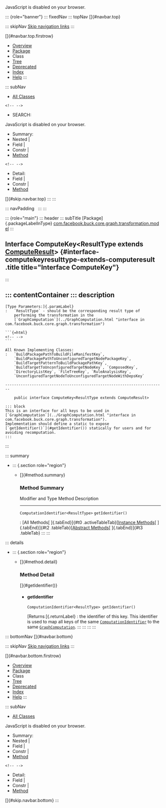 <div>

JavaScript is disabled on your browser.

</div>

::: {role="banner"}
::: fixedNav
::: topNav
[]{#navbar.top}

::: skipNav
[Skip navigation links](#skip.navbar.top "Skip navigation links")
:::

[]{#navbar.top.firstrow}

-   [Overview](../../../../../../../index.html)
-   [Package](package-summary.html)
-   Class
-   [Tree](package-tree.html)
-   [Deprecated](../../../../../../../deprecated-list.html)
-   [Index](../../../../../../../index-all.html)
-   [Help](../../../../../../../help-doc.html)
:::

::: subNav
-   [All Classes](../../../../../../../allclasses.html)

```{=html}
<!-- -->
```
-   SEARCH:

<div>

<div>

JavaScript is disabled on your browser.

</div>

</div>

<div>

-   Summary: 
-   Nested \| 
-   Field \| 
-   Constr \| 
-   [Method](#method.summary)

```{=html}
<!-- -->
```
-   Detail: 
-   Field \| 
-   Constr \| 
-   [Method](#method.detail)

</div>

[]{#skip.navbar.top}
:::
:::

::: navPadding
 
:::
:::

::: {role="main"}
::: header
::: subTitle
[Package]{.packageLabelInType} [com.facebook.buck.core.graph.transformation.model](package-summary.html)
:::

## Interface ComputeKey\<ResultType extends [ComputeResult](ComputeResult.html "interface in com.facebook.buck.core.graph.transformation.model")\> {#interface-computekeyresulttype-extends-computeresult .title title="Interface ComputeKey"}
:::

::: contentContainer
::: description
-   

    [Type Parameters:]{.paramLabel}
    :   `ResultType` - should be the corresponding result type of
        performing the transformation in the
        [`GraphComputation`](../GraphComputation.html "interface in com.facebook.buck.core.graph.transformation")

    ```{=html}
    <!-- -->
    ```

    All Known Implementing Classes:
    :   `BuildPackagePathToBuildFileManifestKey`,
        `BuildPackagePathToUnconfiguredTargetNodePackageKey`,
        `BuildTargetPatternToBuildPackagePathKey`,
        `BuildTargetToUnconfiguredTargetNodeKey`, `ComposedKey`,
        `DirectoryListKey`, `FileTreeKey`, `RuleAnalysisKey`,
        `UnconfiguredTargetNodeToUnconfiguredTargetNodeWithDepsKey`

    ------------------------------------------------------------------------

        public interface ComputeKey<ResultType extends ComputeResult>

    ::: block
    This is an interface for all keys to be used in
    [`GraphComputation`](../GraphComputation.html "interface in com.facebook.buck.core.graph.transformation").
    Implementation should define a static to expose
    [`getIdentifier()`](#getIdentifier()) statically for users and for
    avoiding recomputation.
    :::
:::

::: summary
-   ::: {.section role="region"}
    -   []{#method.summary}

        ### Method Summary

          Modifier and Type                     Method              Description
          ------------------------------------- ------------------- -------------
          `ComputationIdentifier<ResultType>`   `getIdentifier()`    

          : [All Methods[ ]{.tabEnd}]{#t0 .activeTableTab}[[Instance
          Methods](javascript:show(2);)[ ]{.tabEnd}]{#t2
          .tableTab}[[Abstract
          Methods](javascript:show(4);)[ ]{.tabEnd}]{#t3 .tableTab}
    :::
:::

::: details
-   ::: {.section role="region"}
    -   []{#method.detail}

        ### Method Detail

        []{#getIdentifier()}

        -   #### getIdentifier

            ``` methodSignature
            ComputationIdentifier<ResultType> getIdentifier()
            ```

            [Returns:]{.returnLabel}
            :   the identifier of this key. This identifier is used to
                map all keys of the same
                [`ComputationIdentifier`](ComputationIdentifier.html "interface in com.facebook.buck.core.graph.transformation.model")
                to the same
                [`GraphComputation`](../GraphComputation.html "interface in com.facebook.buck.core.graph.transformation").
    :::
:::
:::
:::

::: bottomNav
[]{#navbar.bottom}

::: skipNav
[Skip navigation links](#skip.navbar.bottom "Skip navigation links")
:::

[]{#navbar.bottom.firstrow}

-   [Overview](../../../../../../../index.html)
-   [Package](package-summary.html)
-   Class
-   [Tree](package-tree.html)
-   [Deprecated](../../../../../../../deprecated-list.html)
-   [Index](../../../../../../../index-all.html)
-   [Help](../../../../../../../help-doc.html)
:::

::: subNav
-   [All Classes](../../../../../../../allclasses.html)

<div>

<div>

JavaScript is disabled on your browser.

</div>

</div>

<div>

-   Summary: 
-   Nested \| 
-   Field \| 
-   Constr \| 
-   [Method](#method.summary)

```{=html}
<!-- -->
```
-   Detail: 
-   Field \| 
-   Constr \| 
-   [Method](#method.detail)

</div>

[]{#skip.navbar.bottom}
:::
